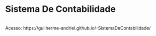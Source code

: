 # Sistema De Contabilidade
<br>
Acesso: https://guilherme-andriel.github.io/-SistemaDeContabilidade/
